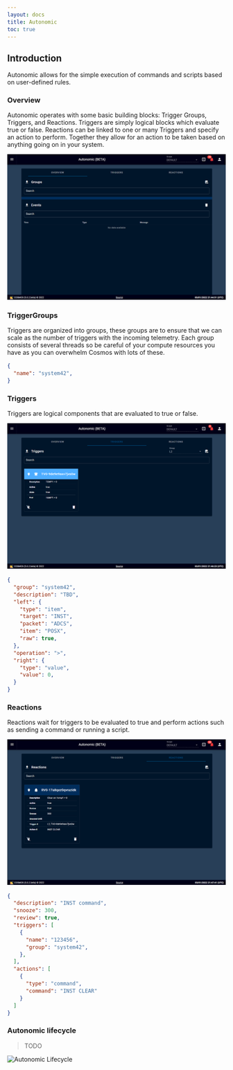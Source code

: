 ```yaml
---
layout: docs
title: Autonomic
toc: true
---
```


## Introduction

Autonomic allows for the simple execution of commands and scripts based on user-defined rules.


### Overview

Autonomic operates with some basic building blocks: Trigger Groups, Triggers, and Reactions. Triggers are simply logical blocks which evaluate true or false. Reactions can be linked to one or many Triggers and specify an action to perform. Together they allow for an action to be taken based on anything going on in your system.

![Autonomic](/img/v5/autonomic/autonomic.png)

### TriggerGroups

Triggers are organized into groups, these groups are to ensure that we can scale as the number of triggers with the incoming telemetry. Each group consists of several threads so be careful of your compute resources you have as you can overwhelm Cosmos with lots of these.

```json
{
  "name": "system42",
}
```

### Triggers

Triggers are logical components that are evaluated to true or false.

![Triggers](/img/v5/autonomic/triggers.png)

```json
{
  "group": "system42",
  "description": "TBD",
  "left": {
    "type": "item",
    "target": "INST",
    "packet": "ADCS",
    "item": "POSX",
    "raw": true,
  },
  "operation": ">",
  "right": {
    "type": "value",
    "value": 0,
  }
}
```

### Reactions

Reactions wait for triggers to be evaluated to true and perform actions such as sending a command or running a script.

![Reactions](/img/v5/autonomic/reactions.png)

```json
{
  "description": "INST command",
  "snooze": 300,
  "review": true,
  "triggers": [
    {
      "name": "123456",
      "group": "system42",
    },
  ],
  "actions": [
    {
      "type": "command",
      "command": "INST CLEAR"
    }
  ]
}
```

### Autonomic lifecycle

> TODO

![Autonomic Lifecycle](/img/v5/autonomic/autonomic_lifecycle.png)